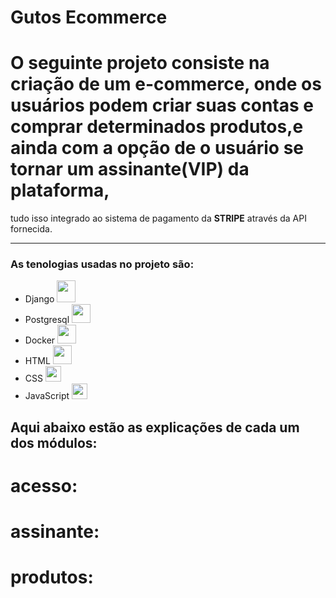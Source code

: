 # Gutos Ecommerce

# O seguinte projeto consiste na criação de um e-commerce, onde os usuários podem criar suas contas e comprar determinados produtos,e ainda com a opção de o usuário se tornar um assinante(VIP) da plataforma,
tudo isso integrado ao sistema de pagamento da **STRIPE** através da API fornecida.


<hr>

<h3>As tenologias usadas no projeto são: </h3>
<ul>
   <li>Django <img height="35" width="30" src="https://static-00.iconduck.com/assets.00/django-icon-1606x2048-lwmw1z73.png"></li>
   <li>Postgresql <img height="30" width="30" src="https://upload.wikimedia.org/wikipedia/commons/thumb/2/29/Postgresql_elephant.svg/993px-Postgresql_elephant.svg.png"></li>
   <li>Docker <img height="30" width="30" src="https://cdn4.iconfinder.com/data/icons/logos-and-brands/512/97_Docker_logo_logos-512.png"></li>
   <li>HTML <img height="30" width="30" src="https://icons.iconarchive.com/icons/cornmanthe3rd/plex/512/Other-html-5-icon.png"></li>
   <li>CSS <img height="25" width="25" src="https://seeklogo.com/images/C/css-3-logo-023C1A7171-seeklogo.com.png"></li>
   <li>JavaScript <img height="25" width="25" src="https://upload.wikimedia.org/wikipedia/commons/6/6a/JavaScript-logo.png"></li>
</ul>

<h2>Aqui abaixo estão as explicações de cada um dos módulos: </h2>

# acesso:
# assinante:
# produtos:
